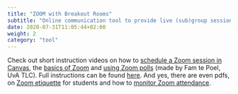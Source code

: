 ```yaml
---
title: "ZOOM with Breakout Rooms"
subtitle: "Online communication tool to provide live (sub)group sessions."
date: 2020-07-31T11:05:44+02:00
weight: 2
category: "tool"
---
```


Check out short instruction videos on how to [schedule a Zoom session in Canvas](https://youtu.be/ndCUeOVqBx8), the [basics of Zoom](https://youtu.be/x8_X-0DetzQ) and [using Zoom polls](https://youtu.be/_xYg-lMuNr8) (made by Fam te Poel, UvA TLC). Full instructions can be found [here](https://canvas.uva.nl/courses/41/pages/using-zoom-in-canvas-for-teaching). And yes, there are even pdfs, on [Zoom etiquette](https://canvas.uva.nl/courses/41/pages/zoom-etiquette-in-online-classes) for students and how to [monitor Zoom attendance](https://canvas.uva.nl/courses/41/pages/attendance-in-zoom).
